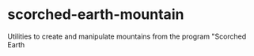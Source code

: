 # scorched-earth-mountain
Utilities to create and manipulate mountains from the program "Scorched Earth
